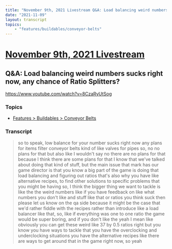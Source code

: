 ```yaml
---
title: "November 9th, 2021 Livestream Q&A: Load balancing weird numbers sucks right now, any chance of Ratio Splitters?"
date: "2021-11-09"
layout: transcript
topics:
    - "features/buildables/conveyor-belts"
---
```

# [November 9th, 2021 Livestream](../2021-11-09.md)
## Q&A: Load balancing weird numbers sucks right now, any chance of Ratio Splitters?
https://www.youtube.com/watch?v=8CzaRyUtSog

### Topics
* [Features > Buildables > Conveyor Belts](../topics/features/buildables/conveyor-belts.md)

### Transcript

> so to speak, low balance for your number sucks right now any plans for items filter conveyor belts kind of like valves for pipes so, no no plans for that but also like I wouldn't say no there are no plans for that because I think there are some plans for that I know that we've talked about doing that kind of stuff, but the main issue that mark has our game director is that you know a big part of the game is doing that load balancing and figuring out ratios that's also why you have like alternative recipes, to find other solutions to specific problems that you might be having so, I think the bigger thing we want to tackle is like the the weird numbers like if you have feedback on like what numbers you don't like and stuff like that or ratios you think suck then please let us know on the qa side because it might be the case that we'd rather fiddle with the recipes rather than introduce like a load balancer like that, so, like if everything was one to one ratio the game would be super boring, and if you don't like the yeah I mean like obviously you can get these weird like 37 by 0.5 ratios right but you know you have ways to tackle that you have the overclocking and underclocking situations you have the alternative recipes like there are ways to get around that in the game right now, so yeah
